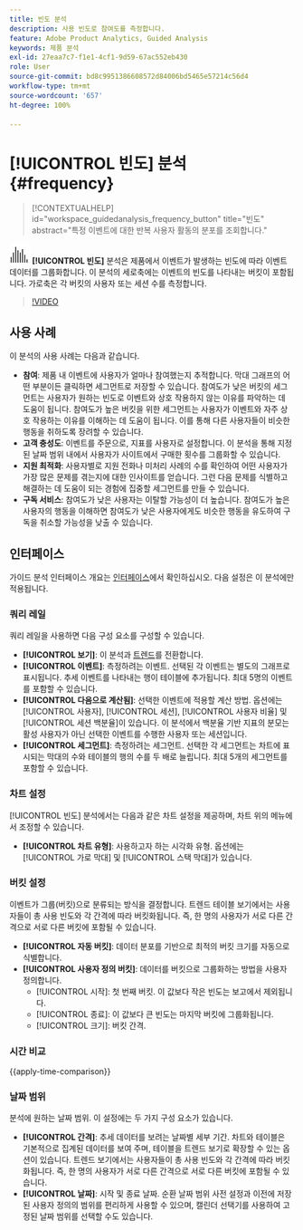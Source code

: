 ```yaml
---
title: 빈도 분석
description: 사용 빈도로 참여도를 측정합니다.
feature: Adobe Product Analytics, Guided Analysis
keywords: 제품 분석
exl-id: 27eaa7c7-f1e1-4cf1-9d59-67ac552eb430
role: User
source-git-commit: bd8c9951386608572d84006bd5465e57214c56d4
workflow-type: tm+mt
source-wordcount: '657'
ht-degree: 100%

---
```


# [!UICONTROL 빈도] 분석 {#frequency}

<!-- markdownlint-disable MD034 -->

>[!CONTEXTUALHELP]
>id="workspace_guidedanalysis_frequency_button"
>title="빈도"
>abstract="특정 이벤트에 대한 반복 사용자 활동의 분포를 조회합니다."

<!-- markdownlint-enable MD034 -->

![빈도](/help/assets/icons/Histogram.svg) **[!UICONTROL 빈도]** 분석은 제품에서 이벤트가 발생하는 빈도에 따라 이벤트 데이터를 그룹화합니다. 이 분석의 세로축에는 이벤트의 빈도를 나타내는 버킷이 포함됩니다. 가로축은 각 버킷의 사용자 또는 세션 수를 측정합니다.

>[!VIDEO](https://video.tv.adobe.com/v/3428089/?quality=12&learn=on)

## 사용 사례

이 분석의 사용 사례는 다음과 같습니다.

* **참여**: 제품 내 이벤트에 사용자가 얼마나 참여했는지 추적합니다. 막대 그래프의 어떤 부분이든 클릭하면 세그먼트로 저장할 수 있습니다. 참여도가 낮은 버킷의 세그먼트는 사용자가 원하는 빈도로 이벤트와 상호 작용하지 않는 이유를 파악하는 데 도움이 됩니다. 참여도가 높은 버킷을 위한 세그먼트는 사용자가 이벤트와 자주 상호 작용하는 이유를 이해하는 데 도움이 됩니다. 이를 통해 다른 사용자들이 비슷한 행동을 취하도록 장려할 수 있습니다.
* **고객 충성도**: 이벤트를 주문으로, 지표를 사용자로 설정합니다. 이 분석을 통해 지정된 날짜 범위 내에서 사용자가 사이트에서 구매한 횟수를 그룹화할 수 있습니다.
* **지원 최적화**: 사용자별로 지원 전화나 미처리 사례의 수를 확인하여 어떤 사용자가 가장 많은 문제를 겪는지에 대한 인사이트를 얻습니다. 그런 다음 문제를 식별하고 해결하는 데 도움이 되는 경험에 집중할 세그먼트를 만들 수 있습니다.
* **구독 서비스**: 참여도가 낮은 사용자는 이탈할 가능성이 더 높습니다. 참여도가 높은 사용자의 행동을 이해하면 참여도가 낮은 사용자에게도 비슷한 행동을 유도하여 구독을 취소할 가능성을 낮출 수 있습니다.

## 인터페이스

가이드 분석 인터페이스 개요는 [인터페이스](../overview.md#interface)에서 확인하십시오. 다음 설정은 이 분석에만 적용됩니다.

### 쿼리 레일

쿼리 레일을 사용하면 다음 구성 요소를 구성할 수 있습니다.

* **[!UICONTROL 보기]**: 이 분석과 [트렌드](trends.md)를 전환합니다.
* **[!UICONTROL 이벤트]**: 측정하려는 이벤트. 선택된 각 이벤트는 별도의 그래프로 표시됩니다. 추세 이벤트를 나타내는 행이 테이블에 추가됩니다. 최대 5명의 이벤트를 포함할 수 있습니다.
* **[!UICONTROL 다음으로 계산됨]**: 선택한 이벤트에 적용할 계산 방법. 옵션에는 [!UICONTROL 사용자], [!UICONTROL 세션], [!UICONTROL 사용자 비율] 및 [!UICONTROL 세션 백분율]이 있습니다. 이 분석에서 백분율 기반 지표의 분모는 활성 사용자가 아닌 선택한 이벤트를 수행한 사용자 또는 세션입니다.
* **[!UICONTROL 세그먼트]**: 측정하려는 세그먼트. 선택한 각 세그먼트는 차트에 표시되는 막대의 수와 테이블의 행의 수를 두 배로 늘립니다. 최대 5개의 세그먼트를 포함할 수 있습니다.

### 차트 설정

[!UICONTROL 빈도] 분석에서는 다음과 같은 차트 설정을 제공하며, 차트 위의 메뉴에서 조정할 수 있습니다.

* **[!UICONTROL 차트 유형]**: 사용하고자 하는 시각화 유형. 옵션에는[!UICONTROL 가로 막대] 및 [!UICONTROL 스택 막대]가 있습니다.

### 버킷 설정

이벤트가 그룹(버킷)으로 분류되는 방식을 결정합니다. 트렌드 테이블 보기에서는 사용자들이 총 사용 빈도와 각 간격에 따라 버킷화됩니다. 즉, 한 명의 사용자가 서로 다른 간격으로 서로 다른 버킷에 포함될 수 있습니다.

* **[!UICONTROL 자동 버킷]**: 데이터 분포를 기반으로 최적의 버킷 크기를 자동으로 식별합니다.
* **[!UICONTROL 사용자 정의 버킷]**: 데이터를 버킷으로 그룹화하는 방법을 사용자 정의합니다.
   * [!UICONTROL 시작]: 첫 번째 버킷. 이 값보다 작은 빈도는 보고에서 제외됩니다.
   * [!UICONTROL 종료]: 이 값보다 큰 빈도는 마지막 버킷에 그룹화됩니다.
   * [!UICONTROL 크기]: 버킷 간격.

### 시간 비교

{{apply-time-comparison}}

### 날짜 범위

분석에 원하는 날짜 범위. 이 설정에는 두 가지 구성 요소가 있습니다.

* **[!UICONTROL 간격]**: 추세 데이터를 보려는 날짜별 세부 기간. 차트와 테이블은 기본적으로 집계된 데이터를 보여 주며, 테이블을 트렌드 보기로 확장할 수 있는 옵션이 있습니다. 트렌드 보기에서는 사용자들이 총 사용 빈도와 각 간격에 따라 버킷화됩니다. 즉, 한 명의 사용자가 서로 다른 간격으로 서로 다른 버킷에 포함될 수 있습니다.
* **[!UICONTROL 날짜]**: 시작 및 종료 날짜. 순환 날짜 범위 사전 설정과 이전에 저장된 사용자 정의의 범위를 편리하게 사용할 수 있으며, 캘린더 선택기를 사용하여 고정된 날짜 범위를 선택할 수도 있습니다.


<!--
## Example

See below foran example of the analysis.

![Frequency](../assets/frequency.png)

-->
